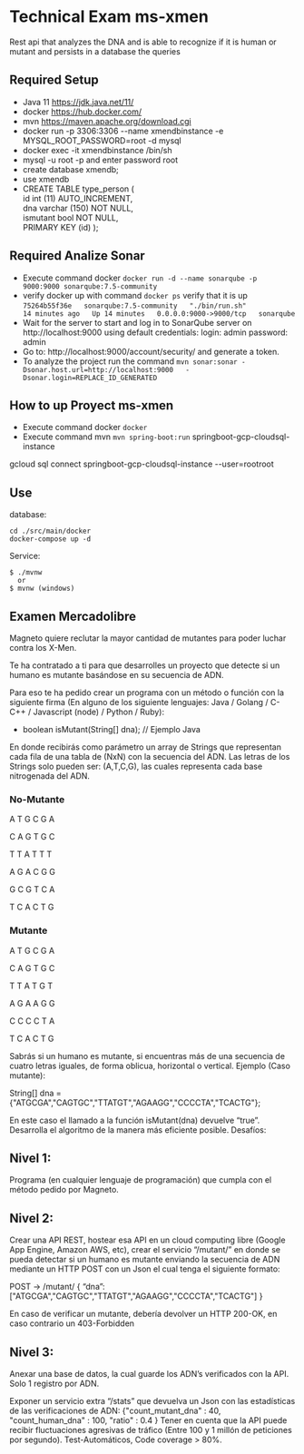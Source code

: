 # Technical Exam ms-xmen
Rest api that analyzes the DNA and is able to recognize if it is human or mutant and persists in a database the queries

## Required Setup 
* Java 11 https://jdk.java.net/11/
* docker https://hub.docker.com/
* mvn https://maven.apache.org/download.cgi
* 
  docker run -p 3306:3306 --name xmendbinstance -e MYSQL_ROOT_PASSWORD=root -d mysql
* docker exec -it xmendbinstance /bin/sh
* mysql -u root -p and enter password root
* create database xmendb;
* use xmendb
* CREATE TABLE type_person (  
   id int (11) AUTO_INCREMENT,  
   dna varchar (150) NOT NULL,  
   ismutant bool  NOT NULL,  
   PRIMARY KEY (id)
   );

## Required Analize Sonar
* Execute command docker ```docker run -d --name sonarqube -p 9000:9000 sonarqube:7.5-community```
* verify docker up with command ```docker ps``` verify that it is up ```75264b55f36e   sonarqube:7.5-community   "./bin/run.sh"           14 minutes ago   Up 14 minutes   0.0.0.0:9000->9000/tcp   sonarqube```
* Wait for the server to start and log in to SonarQube server on http://localhost:9000 using default credentials: login: admin password: admin
* Go to: http://localhost:9000/account/security/ and generate a token.
* To analyze the project run the command ```mvn sonar:sonar -Dsonar.host.url=http://localhost:9000   -Dsonar.login=REPLACE_ID_GENERATED```

## How to up Proyect ms-xmen
* Execute command docker ``` docker ```
* Execute command mvn ```mvn spring-boot:run```
  springboot-gcp-cloudsql-instance


gcloud sql connect  springboot-gcp-cloudsql-instance --user=rootroot

## Use

database:
```
cd ./src/main/docker
docker-compose up -d
```

Service:
```
$ ./mvnw
  or
$ mvnw (windows)
```



## Examen Mercadolibre
Magneto quiere reclutar la mayor cantidad de mutantes para poder luchar
contra los X-Men.

Te ha contratado a ti para que desarrolles un proyecto que detecte si un
humano es mutante basándose en su secuencia de ADN.

Para eso te ha pedido crear un programa con un método o función con la siguiente firma (En
alguno de los siguiente lenguajes: Java / Golang / C-C++ / Javascript (node) / Python / Ruby):
* boolean isMutant(String[] dna); // Ejemplo Java

En donde recibirás como parámetro un array de Strings que representan cada fila de una tabla
de (NxN) con la secuencia del ADN. Las letras de los Strings solo pueden ser: (A,T,C,G), las
cuales representa cada base nitrogenada del ADN.

### No-Mutante
A T G C G A

C A G T G C

T T A T T T

A G A C G G

G C G T C A

T C A C T G


### Mutante
A T G C G A

C A G T G C

T T A T G T

A G A A G G

C C C C T A

T C A C T G



Sabrás si un humano es mutante, si encuentras más de una secuencia de cuatro letras
iguales​, de forma oblicua, horizontal o vertical.
Ejemplo (Caso mutante):

String[] dna = {"ATGCGA","CAGTGC","TTATGT","AGAAGG","CCCCTA","TCACTG"};


En este caso el llamado a la función isMutant(dna) devuelve “true”.
Desarrolla el algoritmo de la manera más eficiente posible.
Desafíos:


## Nivel 1:
Programa (en cualquier lenguaje de programación) que cumpla con el método pedido por
Magneto.

## Nivel 2:
Crear una API REST, hostear esa API en un cloud computing libre (Google App Engine,
Amazon AWS, etc), crear el servicio “/mutant/” en donde se pueda detectar si un humano es
mutante enviando la secuencia de ADN mediante un HTTP POST con un Json el cual tenga el
siguiente formato:

POST → /mutant/
{
“dna”:["ATGCGA","CAGTGC","TTATGT","AGAAGG","CCCCTA","TCACTG"]
}

En caso de verificar un mutante, debería devolver un HTTP 200-OK, en caso contrario un
403-Forbidden

## Nivel 3:
Anexar una base de datos, la cual guarde los ADN’s verificados con la API.
Solo 1 registro por ADN.

Exponer un servicio extra “/stats” que devuelva un Json con las estadísticas de las
verificaciones de ADN: {"count_mutant_dna" : 40, "count_human_dna" : 100, "ratio" : 0.4 }
Tener en cuenta que la API puede recibir fluctuaciones agresivas de tráfico (Entre 100 y 1
millón de peticiones por segundo).
Test-Automáticos, Code coverage > 80%.


